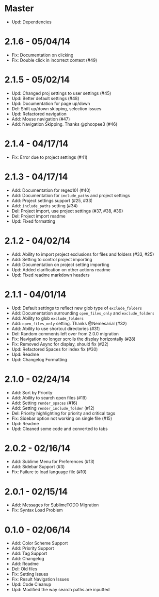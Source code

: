 # Master
- Upd: Dependencies

# 2.1.6 - 05/04/14
- Fix: Documentation on clicking
- Fix: Double click in incorrect context (#49)

# 2.1.5 - 05/02/14
- Upd: Changed proj settings to user settings (#45)
- Upd: Better default settings (#48)
- Upd: Documentation for page up/down
- Del: Shift up/down skipping, selection issues
- Upd: Refactored navigation
- Add: Mouse navigation (#47)
- Add: Navigation Skipping. Thanks @phoopee3 (#46)

# 2.1.4 - 04/17/14
- Fix: Error due to project settings (#41)

# 2.1.3 - 04/17/14
- Add: Documentation for regex101 (#40)
- Add: Documentation for `include_paths` and project settings
- Add: Project settings support (#25, #33)
- Add: `include_paths` setting (#34)
- Del: Project import, use project settings (#37, #38, #39)
- Del: Project import readme
- Upd: Fixed formatting

# 2.1.2 - 04/02/14
- Add: Ability to import project exclusions for files and folders (#33, #25)
- Add: Setting to control project importing
- Add: Documentation on project setting importing
- Upd: Added clarification on other actions readme
- Upd: Fixed readme markdown headers

# 2.1.1 - 04/01/14
- Upd: Default settings to reflect new glob type of `exclude_folders`
- Add: Documentation surrounding `open_files_only` and `exclude_folders`
- Add: Ability to glob `exclude_folders`
- Add: `open_files_only` setting. Thanks @Nemesarial (#32)
- Add: Ability to use shortcut directories (#31)
- Del: Random comments left over from 2.0.0 migration
- Fix: Navigation no longer scrolls the display horizontally (#28)
- Fix: Removed Async for display, should fix (#22)
- Upd: Refactored Spaces for index fix (#30)
- Upd: Readme
- Upd: Changelog Formatting

# 2.1.0 - 02/24/14
- Add: Sort by Priority
- Add: Ability to search open files (#19)
- Add: Setting `render_spaces` (#16)
- Add: Setting `render_include_folder` (#12)
- Del: Priority highlighting for priority and critical tags
- Fix: Sidebar option not working on single file (#15)
- Upd: Readme
- Upd: Cleaned some code and converted to tabs

# 2.0.2 - 02/16/14
- Add: Sublime Menu for Preferences (#13)
- Add: Sidebar Support (#3)
- Fix: Failure to load language file (#10)

# 2.0.1 - 02/15/14
- Add: Messages for SublimeTODO Migration
- Fix: Syntax Load Problem

# 0.1.0 - 02/06/14
- Add: Color Scheme Support
- Add: Priority Support
- Add: Tag Support
- Add: Changelog
- Add: Readme
- Del: Old files
- Fix: Setting Issues
- Fix: Result Navigation Issues
- Upd: Code Cleanup
- Upd: Modified the way search paths are inputted